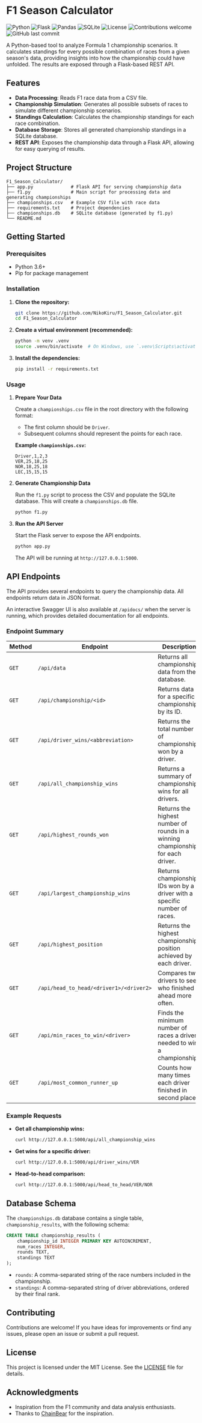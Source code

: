 # F1 Season Calculator

![Python](https://img.shields.io/badge/python-3.6+-blue.svg)
![Flask](https://img.shields.io/badge/flask-%23000.svg?style=for-the-badge&logo=flask&logoColor=white)
![Pandas](https://img.shields.io/badge/pandas-%23150458.svg?style=for-the-badge&logo=pandas&logoColor=white)
![SQLite](https://img.shields.io/badge/sqlite-%2307405e.svg?style=for-the-badge&logo=sqlite&logoColor=white)
![License](https://img.shields.io/badge/license-MIT-green.svg)
![Contributions welcome](https://img.shields.io/badge/contributions-welcome-brightgreen.svg)
![GitHub last commit](https://img.shields.io/github/last-commit/NikoKiru/F1_Season_Calculator)

A Python-based tool to analyze Formula 1 championship scenarios. It calculates standings for every possible combination of races from a given season's data, providing insights into how the championship could have unfolded. The results are exposed through a Flask-based REST API.

## Features

- **Data Processing**: Reads F1 race data from a CSV file.
- **Championship Simulation**: Generates all possible subsets of races to simulate different championship scenarios.
- **Standings Calculation**: Calculates the championship standings for each race combination.
- **Database Storage**: Stores all generated championship standings in a SQLite database.
- **REST API**: Exposes the championship data through a Flask API, allowing for easy querying of results.

## Project Structure

```
F1_Season_Calculator/
├── app.py              # Flask API for serving championship data
├── f1.py               # Main script for processing data and generating championships
├── championships.csv   # Example CSV file with race data
├── requirements.txt    # Project dependencies
├── championships.db    # SQLite database (generated by f1.py)
└── README.md
```

## Getting Started

### Prerequisites

- Python 3.6+
- Pip for package management

### Installation

1.  **Clone the repository:**
    ```bash
    git clone https://github.com/NikoKiru/F1_Season_Calculator.git
    cd F1_Season_Calculator
    ```

2.  **Create a virtual environment (recommended):**
    ```bash
    python -m venv .venv
    source .venv/bin/activate  # On Windows, use `.venv\Scripts\activate`
    ```

3.  **Install the dependencies:**
    ```bash
    pip install -r requirements.txt
    ```

### Usage

1.  **Prepare Your Data**

    Create a `championships.csv` file in the root directory with the following format:
    - The first column should be `Driver`.
    - Subsequent columns should represent the points for each race.

    **Example `championships.csv`:**
    ```csv
    Driver,1,2,3
    VER,25,18,25
    NOR,18,25,18
    LEC,15,15,15
    ```

2.  **Generate Championship Data**

    Run the `f1.py` script to process the CSV and populate the SQLite database. This will create a `championships.db` file.
    ```bash
    python f1.py
    ```

3.  **Run the API Server**

    Start the Flask server to expose the API endpoints.
    ```bash
    python app.py
    ```
    The API will be running at `http://127.0.0.1:5000`.

## API Endpoints

The API provides several endpoints to query the championship data. All endpoints return data in JSON format.

An interactive Swagger UI is also available at `/apidocs/` when the server is running, which provides detailed documentation for all endpoints.

### Endpoint Summary

| Method | Endpoint                                               | Description                                                              |
|--------|--------------------------------------------------------|--------------------------------------------------------------------------|
| `GET`  | `/api/data`                                            | Returns all championship data from the database.                         |
| `GET`  | `/api/championship/<id>`                               | Returns data for a specific championship by its ID.                      |
| `GET`  | `/api/driver_wins/<abbreviation>`                      | Returns the total number of championships won by a driver.               |
| `GET`  | `/api/all_championship_wins`                           | Returns a summary of championship wins for all drivers.                  |
| `GET`  | `/api/highest_rounds_won`                              | Returns the highest number of rounds in a winning championship for each driver. |
| `GET`  | `/api/largest_championship_wins`                       | Returns championship IDs won by a driver with a specific number of races. |
| `GET`  | `/api/highest_position`                                | Returns the highest championship position achieved by each driver.       |
| `GET`  | `/api/head_to_head/<driver1>/<driver2>`                | Compares two drivers to see who finished ahead more often.               |
| `GET`  | `/api/min_races_to_win/<driver>`                       | Finds the minimum number of races a driver needed to win a championship. |
| `GET`  | `/api/most_common_runner_up`                           | Counts how many times each driver finished in second place.              |

### Example Requests

-   **Get all championship wins:**
    ```bash
    curl http://127.0.0.1:5000/api/all_championship_wins
    ```

-   **Get wins for a specific driver:**
    ```bash
    curl http://127.0.0.1:5000/api/driver_wins/VER
    ```

-   **Head-to-head comparison:**
    ```bash
    curl http://127.0.0.1:5000/api/head_to_head/VER/NOR
    ```

## Database Schema

The `championships.db` database contains a single table, `championship_results`, with the following schema:

```sql
CREATE TABLE championship_results (
    championship_id INTEGER PRIMARY KEY AUTOINCREMENT,
    num_races INTEGER,
    rounds TEXT,
    standings TEXT
);
```
-   `rounds`: A comma-separated string of the race numbers included in the championship.
-   `standings`: A comma-separated string of driver abbreviations, ordered by their final rank.

## Contributing

Contributions are welcome! If you have ideas for improvements or find any issues, please open an issue or submit a pull request.

## License

This project is licensed under the MIT License. See the [LICENSE](LICENSE) file for details.

## Acknowledgments

-   Inspiration from the F1 community and data analysis enthusiasts.
-   Thanks to [ChainBear](https://www.youtube.com/@ChainBear) for the inspiration.
